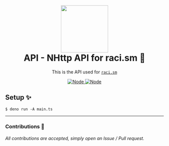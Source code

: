 <h1 align="center">
	<img src="https://upload.wikimedia.org/wikipedia/commons/8/84/Deno.svg" width="150px"><br>
    API - NHttp API for raci.sm 🔮
</h1>
<p align="center">
This is the API used for <a href="https://raci.sm" target="_blank"><code>raci.sm</code></a>
</p>

<p align="center">
	<a href="https://deno.land" target="_blank">
    	<img src="https://img.shields.io/badge/Deno-1.28.3-7DCDE3?style=for-the-badge" alt="Node">
     </a>
	<a href="https://deno.land" target="_blank">
    	<img src="https://img.shields.io/badge/TypeScript-4.8.3-7DCDE3?style=for-the-badge" alt="Node">
     </a>
</p>

## Setup ✨

```
$ deno run -A main.ts
```

---

### Contributions 🎉
###### All contributions are accepted, simply open an Issue / Pull request.